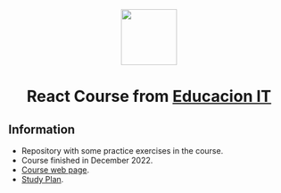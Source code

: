 <div align="center"> 
  <img widht="100px" height="100px" src="https://cdn.worldvectorlogo.com/logos/react-2.svg" />
  <h1>React Course from <a href="https://www.educacionit.com/">Educacion IT</a></h1>
</div>

## Information
* Repository with some practice exercises in the course.
* Course finished in December 2022.
* [Course web page](https://www.educacionit.com/curso-de-reactjs).
* [Study Plan](https://www.educacionit.com/pdf/temarios/curso-de-reactjs).
